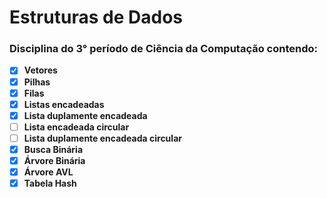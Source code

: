 # Estruturas de Dados
### Disciplina do 3° período de Ciência da Computação contendo:
- [X] **Vetores**
- [X] **Pilhas**
- [X] **Filas**
- [X] **Listas encadeadas**
- [X] **Lista duplamente encadeada**
- [ ] **Lista encadeada circular**
- [ ] **Lista duplamente encadeada circular**
- [X] **Busca Binária**
- [X] **Árvore Binária**
- [X] **Árvore AVL**
- [X] **Tabela Hash**